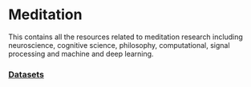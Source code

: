 # Meditation
This contains all the resources related to meditation research including neuroscience, cognitive science, philosophy, computational, signal processing and machine and deep learning.


### [Datasets](datasets.md)











